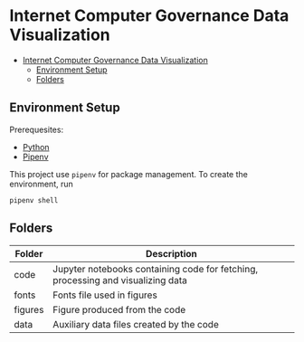 # Internet Computer Governance Data Visualization

- [Internet Computer Governance Data Visualization](#internet-computer-governance-data-visualization)
  - [Environment Setup](#environment-setup)
  - [Folders](#folders)

## Environment Setup

Prerequesites:

- [Python](https://www.python.org/downloads/)
- [Pipenv](https://pipenv.pypa.io/en/latest/)

This project use `pipenv` for package management. To create the environment, run

```shell
pipenv shell
```

## Folders

| Folder  | Description                                                                     |
| ------- | ------------------------------------------------------------------------------- |
| code    | Jupyter notebooks containing code for fetching, processing and visualizing data |
| fonts   | Fonts file used in figures                                                      |
| figures | Figure produced from the code                                                   |
| data    | Auxiliary data files created by the code                                        |
